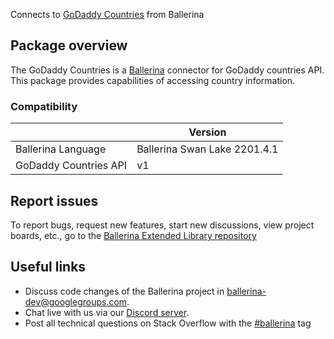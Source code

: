 Connects to [GoDaddy Countries](https://developer.godaddy.com/doc/endpoint/countries) from Ballerina
## Package overview
The GoDaddy Countries is a [Ballerina](https://ballerina.io/) connector for GoDaddy countries API. This package provides capabilities of accessing country information.
### Compatibility
|                              | Version                   |
|------------------------------|---------------------------|
| Ballerina Language           | Ballerina Swan Lake 2201.4.1|
| GoDaddy Countries API        | v1                        |

## Report issues
To report bugs, request new features, start new discussions, view project boards, etc., go to the [Ballerina Extended Library repository](https://github.com/ballerina-platform/ballerina-extended-library)

## Useful links
- Discuss code changes of the Ballerina project in [ballerina-dev@googlegroups.com](mailto:ballerina-dev@googlegroups.com).
- Chat live with us via our [Discord server](https://discord.gg/ballerinalang).
- Post all technical questions on Stack Overflow with the [#ballerina](https://stackoverflow.com/questions/tagged/ballerina) tag
